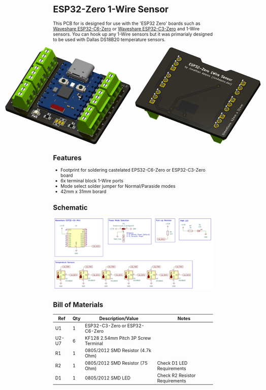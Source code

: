 # ESP32-Zero 1-Wire Sensor

This PCB for is designed for use with the 'ESP32 Zero' boards such as [Waveshare ESP32-C6-Zero](https://www.waveshare.com/wiki/ESP32-C6-Zero) or [Waveshare ESP32-C3-Zero](https://www.waveshare.com/wiki/ESP32-C3-Zero) and 1-Wire sensors. You can hook up any 1-Wire sensors but it was primarialy designed to be used with Dallas DS18B20 temperature sensors.

<div style="display: flex; justify-content: center; gap: 10px;">
  <img src="rendered-front.jpg" width="400"> <img src="rendered-back.jpg" width="400">
</div>

## Features

- Footprint for soldering castelated EPS32-C6-Zero or ESP32-C3-Zero board
- 6x terminal block 1-Wire ports
- Mode select solder jumper for Normal/Paraside modes
- 42mm x 31mm borard

## Schematic

![Schematic](schematic.png)

## Bill of Materials

| Ref   | Qty | Description/Value                    | Notes                          |
| ----- | --- | ------------------------------------ | ------------------------------ |
| U1    | 1   | ESP32-C3-Zero or ESP32-C6-Zero       |                                |
| U2-U7 | 6   | KF128 2.54mm Pitch 3P Screw Terminal |                                |
| R1    | 1   | 0805/2012 SMD Resistor (4.7k Ohm)    |                                |
| R2    | 1   | 0805/2012 SMD Resistor (75 Ohm)      | Check D1 LED Requirements      |
| D1    | 1   | 0805/2012 SMD LED                    | Check R2 Resistor Requirements |